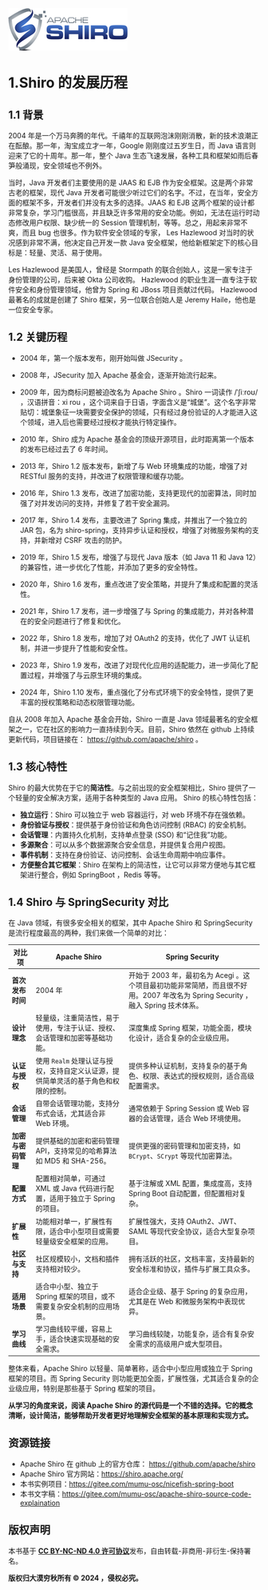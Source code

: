 <img src="./imgs/apache-shiro-logo.png">

# 1.Shiro 的发展历程

## 1.1 背景

2004 年是一个万马奔腾的年代。千禧年的互联网泡沫刚刚消散，新的技术浪潮正在酝酿。那一年，淘宝成立才一年，Google 刚刚度过五岁生日，而 Java 语言则迎来了它的十周年。那一年，整个 Java 生态飞速发展，各种工具和框架如雨后春笋般涌现，安全领域也不例外。

当时，Java 开发者们主要使用的是 JAAS 和 EJB 作为安全框架。这是两个非常古老的框架，现代 Java 开发者可能很少听过它们的名字。不过，在当年，安全方面的框架不多，开发者们并没有太多的选择。JAAS 和 EJB 这两个框架的设计都非常复杂，学习门槛很高，并且缺乏许多常用的安全功能。例如，无法在运行时动态修改用户权限、缺少统一的 Session 管理机制，等等。总之，用起来非常不爽，而且 bug 也很多。作为软件安全领域的专家， Les Hazlewood 对当时的状况感到非常不满，他决定自己开发一款 Java 安全框架，他给新框架定下的核心目标是：轻量、灵活、易于使用。

Les Hazlewood 是美国人，曾经是 Stormpath 的联合创始人，这是一家专注于身份管理的公司，后来被 Okta 公司收购。 Hazlewood 的职业生涯一直专注于软件安全和身份管理领域，他曾为 Spring 和 JBoss 项目贡献过代码。 Hazlewood 最著名的成就是创建了 Shiro 框架，另一位联合创始人是 Jeremy Haile，他也是一位安全专家。

## 1.2 关键历程

- 2004 年，第一个版本发布，刚开始叫做 JSecurity 。

- 2008 年，JSecurity 加入 Apache 基金会，逐渐开始流行起来。

- 2009 年，因为商标问题被迫改名为 Apache Shiro 。Shiro 一词读作 /ˈʃiːroʊ/ ，汉语拼音：xi rou ，这个词来自于日语，字面含义是“城堡”。这个名字非常贴切：城堡象征一块需要安全保护的领域，只有经过身份验证的人才能进入这个领域，进入后也需要经过授权才能执行特定操作。

- 2010 年，Shiro 成为 Apache 基金会的顶级开源项目，此时距离第一个版本的发布已经过去了 6 年时间。

- 2013 年，Shiro 1.2 版本发布，新增了与 Web 环境集成的功能，增强了对 RESTful 服务的支持，并改进了权限管理和缓存功能。

- 2016 年，Shiro 1.3 发布，改进了加密功能，支持更现代的加密算法，同时加强了对并发访问的支持，并修复了若干安全漏洞。

- 2017 年，Shiro 1.4 发布，主要改进了 Spring 集成，并推出了一个独立的 JAR 包，名为 shiro-spring，支持异步认证和授权，增强了对微服务架构的支持，并新增对 CSRF 攻击的防护。

- 2019 年，Shiro 1.5 发布，增强了与现代 Java 版本（如 Java 11 和 Java 12）的兼容性，进一步优化了性能，并添加了更多的安全特性。

- 2020 年，Shiro 1.6 发布，重点改进了安全策略，并提升了集成和配置的灵活性。

- 2021 年，Shiro 1.7 发布，进一步增强了与 Spring 的集成能力，并对各种潜在的安全问题进行了修复和优化。

- 2022 年，Shiro 1.8 发布，增加了对 OAuth2 的支持，优化了 JWT 认证机制，并进一步提升了性能和安全性。

- 2023 年，Shiro 1.9 发布，改进了对现代化应用的适配能力，进一步简化了配置过程，并增强了与云原生环境的集成。

- 2024 年，Shiro 1.10 发布，重点强化了分布式环境下的安全特性，提供了更丰富的授权策略和动态权限管理功能。

自从 2008 年加入 Apache 基金会开始，Shiro 一直是 Java 领域最著名的安全框架之一，它在社区的影响力一直持续到今天。目前，Shiro 依然在 github 上持续更新代码，项目链接在： https://github.com/apache/shiro 。

## 1.3 核心特性

Shiro 的最大优势在于它的**简洁性**。与之前出现的安全框架相比，Shiro 提供了一个轻量的安全解决方案，适用于各种类型的 Java 应用。 Shiro 的核心特性包括：

- **独立运行**：Shiro 可以独立于 web 容器运行，对 web 环境不存在强依赖。
- **身份验证与授权**：提供基于身份验证和角色访问控制 (RBAC) 的安全机制。
- **会话管理**：内置持久化机制，支持单点登录 (SSO) 和“记住我”功能。
- **多源聚合**：可以从多个数据源聚合安全信息，并提供复合用户视图。
- **事件机制**：支持在身份验证、访问控制、会话生命周期中响应事件。
- **方便整合其它框架**：Shiro 在架构上的简洁性，让它可以非常方便地与其它框架进行整合，例如 SpringBoot ，Redis 等等。

## 1.4 Shiro 与 SpringSecurity 对比

在 Java 领域，有很多安全相关的框架，其中 Apache Shiro 和 SpringSecurity 是流行程度最高的两种，我们来做一个简单的对比：

| **对比项** | **Apache Shiro** | **Spring Security** |
| --- | --- | --- |
| **首次发布时间** | 2004 年 | 开始于 2003 年，最初名为 Acegi 。这个项目最初功能非常简陋，而且很不好用。2007 年改名为 Spring Security ，融入 Spring 技术体系。 |
| **设计理念** | 轻量级，注重简洁性，易于使用，专注于认证、授权、会话管理和加密等基础功能。 | 深度集成 Spring 框架，功能全面，模块化设计，适合复杂的企业级应用。 |
| **认证与授权** | 使用 `Realm` 处理认证与授权，支持自定义认证源，提供简单灵活的基于角色和权限的控制。 | 提供多种认证机制，支持复杂的基于角色、权限、表达式的授权规则，适合高级配置需求。 |
| **会话管理** | 自带会话管理功能，支持分布式会话，尤其适合非 Web 环境。 | 通常依赖于 Spring Session 或 Web 容器的会话管理，适合 Web 环境使用。 |
| **加密与密码管理** | 提供基础的加密和密码管理 API，支持常见的哈希算法如 MD5 和 SHA-256。 | 提供更强的密码管理和加密支持，如 `BCrypt`、`SCrypt` 等现代加密算法。 |
| **配置方式** | 配置相对简单，可通过 XML 或 Java 代码进行配置，适用于独立于 Spring 的项目。 | 基于注解或 XML 配置，集成度高，支持 Spring Boot 自动配置，但配置相对复杂。 |
| **扩展性** | 功能相对单一，扩展性有限，适合中小型项目或需要轻量级安全框架的应用。 | 扩展性强大，支持 OAuth2、JWT、SAML 等现代安全协议，适合大型复杂项目。 |
| **社区与支持** | 社区规模较小，文档和插件支持相对较少。 | 拥有活跃的社区，文档丰富，支持最新的安全标准和协议，插件与扩展工具众多。 |
| **适用场景** | 适合中小型、独立于 Spring 框架的项目，或不需要复杂安全机制的应用场景。 | 适合企业级、基于 Spring 的复杂应用，尤其是在 Web 和微服务架构中表现优异。 |
| **学习曲线** | 学习曲线较平缓，容易上手，适合快速实现基础的安全需求。 | 学习曲线较陡，功能复杂，适合有复杂安全需求的高级用户或大型项目。 |

整体来看，Apache Shiro 以轻量、简单著称，适合中小型应用或独立于 Spring 框架的项目。而 Spring Security 则功能更加全面，扩展性强，尤其适合复杂的企业级应用，特别是那些基于 Spring 框架的项目。

**从学习的角度来说，阅读 Apache Shiro 的源代码是一个不错的选择。它的概念清晰，设计简洁，能够帮助开发者更好地理解安全框架的基本原理和实现方式。**

## 资源链接

- Apache Shiro 在 github 上的官方仓库： https://github.com/apache/shiro
- Apache Shiro 官方网站：https://shiro.apache.org/
- 本书实例项目：https://gitee.com/mumu-osc/nicefish-spring-boot
- 本书文字稿：https://gitee.com/mumu-osc/apache-shiro-source-code-explaination

## 版权声明

本书基于 [**CC BY-NC-ND 4.0 许可协议**](https://creativecommons.org/licenses/by-nc-nd/4.0/deed.en)发布，自由转载-非商用-非衍生-保持署名。

**版权归大漠穷秋所有 © 2024 ，侵权必究。**
